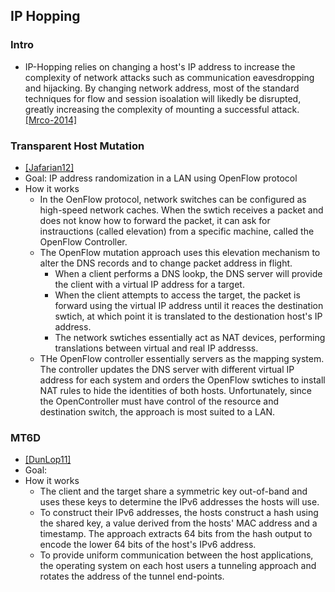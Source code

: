 ## IP Hopping

### Intro
- IP-Hopping relies on changing a host's IP address to increase the complexity of network attacks such as communication eavesdropping and hijacking. By changing network address, most of the standard techniques for flow and session isoalation will likedly be disrupted, greatly increasing the complexity of mounting a successful attack. [[Mrco-2014]](http://ieeexplore.ieee.org/stamp/stamp.jsp?arnumber=6798537)


  
### Transparent Host Mutation
- [[Jafarian12]](https://www.ece.cmu.edu/~ece739/papers/movingtarget.pdf)
- Goal: IP address randomization in a LAN using OpenFlow protocol
- How it works
  - In the OenFlow protocol, network switches can be configured as high-speed network caches. When the swtich receives a packet and does not know how to forward the packet, it can ask for instrauctions (called elevation) from a specific machine, called the OpenFlow Controller.
  - The OpenFlow mutation approach uses this elevation mechanism to alter the DNS records and to change packet address in flight. 
    - When a client performs a DNS lookp, the DNS server will provide the client with a virtual IP address for a target. 
    - When the client attempts to access the target, the packet is forward using the virtual IP address until it reaces the destination swtich, at which point it is translated to the destionation host's IP address.
    - The network swtiches essentially act as NAT devices, performing translations between virtual and real IP addresss.
  - THe OpenFlow controller essentially servers as the mapping system. The controller updates the DNS server with different virtual IP address for each system and orders the OpenFlow swtiches to install NAT rules to hide the identities of both hosts. Unfortunately, since the OpenController must have control of the resource and destination switch, the approach is most suited to a LAN.

### MT6D
- [[DunLop11]](http://ieeexplore.ieee.org/stamp/stamp.jsp?arnumber=6127486)
- Goal:
- How it works
  - The client and the target share a symmetric key out-of-band and uses these keys to determine the IPv6 addresses the hosts will use. 
  - To construct their IPv6 addresses, the hosts construct a hash using the shared key, a value derived from the hosts' MAC address and a timestamp. The approach extracts 64 bits from the hash output to encode the lower 64 bits of the host's IPv6 address. 
  - To provide uniform communication between the host applications, the operating system on each host users a tunneling approach and rotates the address of the tunnel end-points. 
